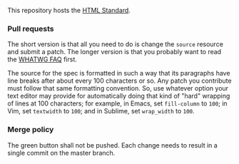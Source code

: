 This repository hosts the [HTML Standard](https://html.spec.whatwg.org/).

### Pull requests

The short version is that all you need to do is change the `source` resource and submit a patch. The longer version is that you probably want to read the [WHATWG FAQ](https://wiki.whatwg.org/wiki/FAQ) first.

The source for the spec is formatted in such a way that its paragraphs have line breaks after about every 100 characters or so. Any patch you contribute must follow that same formatting convention. So, use whatever option your text editor may provide for automatically doing that kind of "hard" wrapping of lines at 100 characters; for example, in Emacs, set `fill-column` to `100`; in Vim, set `textwidth` to `100`; and in Sublime, set `wrap_width` to `100`.

### Merge policy

The green button shall not be pushed. Each change needs to result in a single commit on the master branch.
